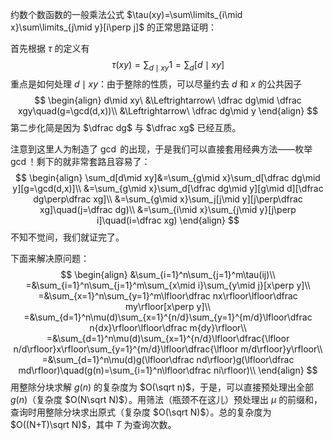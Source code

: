 约数个数函数的一般乘法公式 $\tau(xy)=\sum\limits_{i\mid x}\sum\limits_{j\mid y}[i\perp j]$ 的正常思路证明：

首先根据 $\tau$ 的定义有
$$
\tau(xy)=\sum_{d\mid xy}1=\sum_d[d\mid xy]
$$
重点是如何处理 $d\mid xy$：由于整除的性质，可以尽量约去 $d$ 和 $x$ 的公共因子
$$
\begin{align}
d\mid xy\ &\Leftrightarrow\ \dfrac dg\mid \dfrac xgy\quad(g=\gcd(d,x))\\
&\Leftrightarrow\ \dfrac dg\mid y
\end{align}
$$
第二步化简是因为 $\dfrac dg$ 与 $\dfrac xg$ 已经互质。

注意到这里人为制造了 $\gcd$ 的出现，于是我们可以直接套用经典方法——枚举 $\gcd$！剩下的就非常套路且容易了：
$$
\begin{align}
\sum_d[d\mid xy]&=\sum_{g\mid x}\sum_d[\dfrac dg\mid y][g=\gcd(d,x)]\\
&=\sum_{g\mid x}\sum_d[\dfrac dg\mid y][g\mid d][\dfrac dg\perp\dfrac xg]\\
&=\sum_{g\mid x}\sum_j[j\mid y][j\perp\dfrac xg]\quad(j=\dfrac dg)\\
&=\sum_{i\mid x}\sum_{j\mid y}[j\perp i]\quad(i=\dfrac xg)
\end{align}
$$
不知不觉间，我们就证完了。

下面来解决原问题：
$$
\begin{align}
&\sum_{i=1}^n\sum_{j=1}^m\tau(ij)\\
=&\sum_{i=1}^n\sum_{j=1}^m\sum_{x\mid i}\sum_{y\mid j}[x\perp y]\\
=&\sum_{x=1}^n\sum_{y=1}^m\lfloor\dfrac nx\rfloor\lfloor\dfrac my\rfloor[x\perp y]\\
=&\sum_{d=1}^n\mu(d)\sum_{x=1}^{n/d}\sum_{y=1}^{m/d}\lfloor\dfrac n{dx}\rfloor\lfloor\dfrac m{dy}\rfloor\\
=&\sum_{d=1}^n\mu(d)\sum_{x=1}^{n/d}\lfloor\dfrac{\lfloor n/d\rfloor}x\rfloor\sum_{y=1}^{m/d}\lfloor\dfrac{\lfloor m/d\rfloor}y\rfloor\\
=&\sum_{d=1}^n\mu(d)g(\lfloor\dfrac nd\rfloor)g(\lfloor\dfrac md\rfloor)\quad(g(n)=\sum_{i=1}^n\lfloor\dfrac ni\rfloor)\\
\end{align}
$$
用整除分块求解 $g(n)$ 的复杂度为 $O(\sqrt n)$，于是，可以直接预处理出全部 $g(n)$（复杂度 $O(N\sqrt N)$）。用筛法（瓶颈不在这儿）预处理出 $\mu$ 的前缀和，查询时用整除分块求出原式（复杂度 $O(\sqrt N)$）。总的复杂度为 $O((N+T)\sqrt N)$，其中 $T$ 为查询次数。